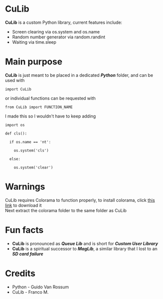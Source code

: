# CuLib

**CuLib** is a custom Python library, current features include:

* Screen clearing via os.system and os.name
* Random number generator via random.randint
* Waiting via time.sleep

# Main purpose

**CuLib** is just meant to be placed in a dedicated ***Python*** folder, and can be used with
  
    import CuLib

or individual functions can be requested with 
  
    from CuLib import FUNCTION_NAME

I made this so I wouldn't
have to keep adding

    import os
  
    def cls():
  
      if os.name == 'nt':
  
        os.system('cls')
  
      else:
  
        os.system('clear')

# Warnings

CuLib requires Colorama to function properly, to install colorama, click [this link](https://files.pythonhosted.org/packages/d8/53/6f443c9a4a8358a93a6792e2acffb9d9d5cb0a5cfd8802644b7b1c9a02e4/colorama-0.4.6.tar.gz) to download it  
Next extract the colorama folder to the same folder as CuLib

# Fun facts

  *  **CuLib** is pronounced as ***Queue Lib*** and is short for ***Custom User Library***  
  *  **CuLib** is a spiritual successor to ***MagLib***, a similar library that I lost 
     to an ***SD card failure***

# Credits

* Python - Guido Van Rossum
* CuLib - Franco M.
